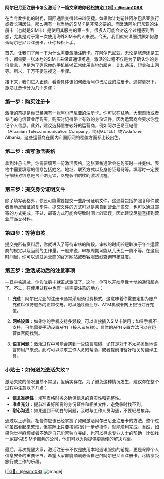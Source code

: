 **阿尔巴尼亚注册卡怎么激活？一篇文章教你轻松搞定[[TG💪+ @esim1088](https://t.me/s/esim1088)]**

在当今数字化的时代，国际通信变得越来越便捷。如果你计划前往阿尔巴尼亚旅行或者长期居住，那么拥有一张当地的SIM卡是非常必要的。而激活阿尔巴尼亚的注册卡（也就是SIM卡）是使用其服务的第一步。很多人可能会对这个过程感到困惑，尤其是对于第一次使用海外SIM卡的人来说。今天，我们就来详细讲解如何激活阿尔巴尼亚注册卡，让你轻松上手。

首先，让我们了解一下为什么需要激活注册卡。在阿尔巴尼亚，无论是旅游还是工作，都需要一张本地的SIM卡来保证通讯畅通。激活的过程不仅是为了确认你的身份信息，也是为了确保你的手机能够正常使用当地的服务，比如通话、短信和上网等。所以，千万不要忽视这一步骤。

接下来，我们进入正题，看看具体该如何激活阿尔巴尼亚的注册卡。通常情况下，激活注册卡分为几个步骤：

### 第一步：购买注册卡

激活的前提是你已经拥有一张阿尔巴尼亚的注册卡。你可以在机场、大型商场或者专门的电信营业厅购买。购买时记得带上有效的身份证件，因为运营商会要求你登记个人信息。此外，建议选择信誉较好的运营商，例如阿尔巴尼亚电信（Albanian Telecommunication Company，简称ALTEL）或Vodafone Albania，这些运营商在国内和国际网络覆盖方面都比较出色。

### 第二步：填写激活表格

拿到注册卡后，你需要填写一份激活表格。这张表格通常会在购买时一并提供。表格中需要填写的信息包括姓名、地址、联系方式以及身份证号码等。填写时一定要仔细核对信息是否准确无误，以免影响后续的激活流程。

### 第三步：提交身份证明文件

除了填写表格外，你还可能需要提交一些身份证明文件。这通常包括护照复印件或者当地居留证的复印件。提交文件的方式可以是亲自到营业厅递交，也可以通过邮寄的方式完成。不过，邮寄方式可能会导致时间上的延误，因此建议尽量选择到营业厅递交材料。

### 第四步：等待审核

提交完所有资料后，你就进入了等待审核的阶段。审核的时间长短取决于各个运营商的规定以及当前的工作量。一般来说，审核周期可能从几天到一周不等。在这段时间里，你可以通过运营商的官方网站或者客服热线查询审核进度。

### 第五步：激活成功后的注意事项

一旦审核通过，你的注册卡就正式激活了。这时，你可以开始享受本地的通讯服务了。不过，在使用过程中也有一些需要注意的地方：

1. **充值**：阿尔巴尼亚的注册卡通常采用预付费模式，这意味着你需要定期为账户充值以保持服务的正常使用。可以通过营业厅、ATM机或者网上银行进行充值。
   
2. **网络设置**：如果你的手机支持多频段，可以直接插入SIM卡使用；如果手机不支持，可能需要手动设置APN（接入点名称）。具体的APN设置方法可以在运营商官网找到。

3. **语言问题**：激活过程中可能会遇到一些语言障碍，尤其是对于不太熟悉当地语言的用户来说。此时可以寻求工作人员的帮助，或者提前准备好相关的翻译工具。

### 小贴士：如何避免激活失败？

激活失败的情况虽然不常见，但确实存在。为了避免这种情况发生，建议你在整个过程中注意以下几点：

- **信息准确性**：填写表格时务必确保信息的真实性和完整性。
- **准备充分**：提前准备好所需的身份证件和相关文件，避免临时找不到。
- **耐心沟通**：如果遇到不明白的问题，及时与工作人员沟通，不要轻易放弃。

通过以上步骤，相信你应该已经掌握了如何激活阿尔巴尼亚注册卡的方法。整个过程虽然看起来繁琐，但实际上只要按照指引一步步操作，就能顺利完成。当然，如果你觉得麻烦或者不确定自己能否独立完成，也可以寻求专业人士的帮助，比如找一家提供ESIM卡服务的公司，他们可以为你提供更简便的解决方案。

最后，再次提醒大家，激活注册卡不仅是使用本地通讯服务的前提，更是保障个人信息安全的重要环节。希望大家都能顺利激活自己的阿尔巴尼亚注册卡，尽情享受旅行或工作的乐趣。

[[TG💪+ @esim1088](https://t.me/s/esim1088) ![Image](https://i.postimg.cc/4NQfJmqS/Snipaste-2025-05-13-00-14-12.png)]